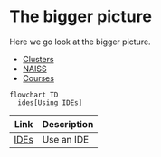 # The bigger picture

Here we go look at the bigger picture.

- [Clusters](../sessions/clusters.md)
- [NAISS](../sessions/naiss.md)
- [Courses](../sessions/courses.md)


```mermaid
flowchart TD
  ides[Using IDEs]
```

Link                                                                          |Description
------------------------------------------------------------------------------|--------------------------------------------------------------------------
[IDEs](../sessions/ides.md)                                                   |Use an IDE
